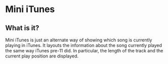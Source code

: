 # Mini iTunes #

## What is it? ##

Mini iTunes is just an alternate way of showing which song is currently
playing in iTunes. It layouts the information about the song currently
played the same way iTunes pre-11 did. In particular, the length of the
track and the current play position are displayed.